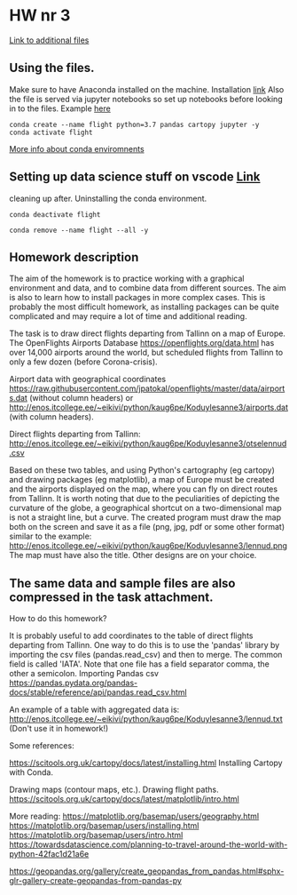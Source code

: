 # HW nr 3

[Link to additional files](http://enos.itcollege.ee/~eikivi/python/kaug6pe/Koduylesanne3/)


## Using the files.

Make sure to  have Anaconda installed on the machine.
Installation [link](https://www.anaconda.com/distribution/)
Also the file is served via jupyter notebooks so set up notebooks
before looking in to the files. Example [here](https://www.datacamp.com/community/tutorials/tutorial-jupyter-notebook?utm_source=adwords_ppc&utm_campaignid=898687156&utm_adgroupid=48947256715&utm_device=c&utm_keyword=&utm_matchtype=b&utm_network=g&utm_adpostion=&utm_creative=229765585183&utm_targetid=dsa-473406581035&utm_loc_interest_ms=&utm_loc_physical_ms=9061552&gclid=CjwKCAjw1v_0BRAkEiwALFkj5s_H5kTdGvjk0u8S4szINMES2sENqx97DupQn-BbBnoCY37L8O5vNxoCzgoQAvD_BwE)

```
conda create --name flight python=3.7 pandas cartopy jupyter -y
conda activate flight
```
[More info about conda enviromnents](https://docs.conda.io/projects/conda/en/latest/user-guide/tasks/manage-environments.html)

## Setting up data science stuff on vscode [Link](https://code.visualstudio.com/docs/python/data-science-tutorial)

cleaning up after. Uninstalling the conda environment.
```
conda deactivate flight

conda remove --name flight --all -y
```

## Homework description

The aim of the homework is to practice working with a graphical environment and data, and to combine data from different sources. The aim is also to learn how to install packages in more complex cases. This is probably the most difficult homework, as installing packages can be quite complicated and may require a lot of time and additional reading.

The task is to draw direct flights departing from Tallinn on a map of Europe. The OpenFlights Airports Database https://openflights.org/data.html has over 14,000 airports around the world, but scheduled flights from Tallinn to only a few dozen (before Corona-crisis).

Airport data with geographical coordinates
https://raw.githubusercontent.com/jpatokal/openflights/master/data/airports.dat (without column headers)
or
http://enos.itcollege.ee/~eikivi/python/kaug6pe/Koduylesanne3/airports.dat (with column headers).

Direct flights departing from Tallinn:
http://enos.itcollege.ee/~eikivi/python/kaug6pe/Koduylesanne3/otselennud.csv

Based on these two tables, and using Python's cartography (eg cartopy) and drawing packages (eg matplotlib), a map of Europe must be created and the airports displayed on the map, where you can fly on direct routes from Tallinn. It is worth noting that due to the peculiarities of depicting the curvature of the globe, a geographical shortcut on a two-dimensional map is not a straight line, but a curve.
The created program must draw the map both on the screen and save it as a file (png, jpg, pdf or some other format) similar to the example: http://enos.itcollege.ee/~eikivi/python/kaug6pe/Koduylesanne3/lennud.png The map must have also the title. Other designs are on your choice.

The same data and sample files are also compressed in the task attachment.
------
How to do this homework?

It is probably useful to add coordinates to the table of direct flights departing from Tallinn.
One way to do this is to use the 'pandas' library by importing the csv files (pandas.read_csv) and then to merge. The common field is called 'IATA'. Note that one file has a field separator comma, the other a semicolon.
Importing Pandas csv https://pandas.pydata.org/pandas-docs/stable/reference/api/pandas.read_csv.html

An example of a table with aggregated data is: http://enos.itcollege.ee/~eikivi/python/kaug6pe/Koduylesanne3/lennud.txt (Don't use it in homework!)

Some references:

https://scitools.org.uk/cartopy/docs/latest/installing.html
Installing Cartopy with Conda.

Drawing maps (contour maps, etc.). Drawing flight paths.
https://scitools.org.uk/cartopy/docs/latest/matplotlib/intro.html

More reading:
https://matplotlib.org/basemap/users/geography.html
https://matplotlib.org/basemap/users/installing.html
https://matplotlib.org/basemap/users/intro.html
https://towardsdatascience.com/planning-to-travel-around-the-world-with-python-42fac1d21a6e

https://geopandas.org/gallery/create_geopandas_from_pandas.html#sphx-glr-gallery-create-geopandas-from-pandas-py
